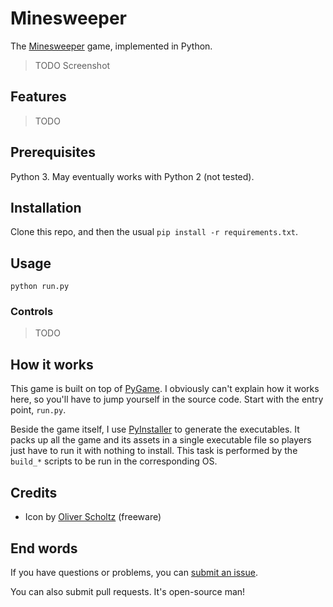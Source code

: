# Minesweeper

The [Minesweeper](https://en.wikipedia.org/wiki/Minesweeper_(video_game)) game, implemented in Python.

> TODO Screenshot

## Features

> TODO

## Prerequisites

Python 3. May eventually works with Python 2 (not tested).

## Installation

Clone this repo, and then the usual `pip install -r requirements.txt`.

## Usage

```
python run.py
```

### Controls

> TODO

## How it works

This game is built on top of [PyGame](http://www.pygame.org/hifi.html). I obviously can't explain how it
works here, so you'll have to jump yourself in the source code. Start with the entry point, `run.py`.

Beside the game itself, I use [PyInstaller](http://www.pyinstaller.org/) to generate the executables. It packs
up all the game and its assets in a single executable file so players just have to run it with nothing to install.
This task is performed by the `build_*` scripts to be run in the corresponding OS.

## Credits

  - Icon by [Oliver Scholtz](https://www.iconfinder.com/icons/23906/mines_icon) (freeware)

## End words

If you have questions or problems, you can [submit an issue](https://github.com/EpocDotFr/minesweeper/issues).

You can also submit pull requests. It's open-source man!
